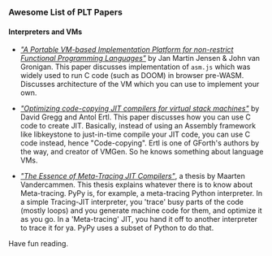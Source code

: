 ### Awesome List of PLT Papers

#### Interpreters and VMs


+ [_"A Portable VM-based Implementation Platform for non-restrict Functional Programming Languages"_](https://github.com/Chubek/AwesomePLTPapers/blob/main/essence-of-meta-tracing.pdf) by Jan Martin Jensen & John van Gronigan. This paper discusses implementation of `asm.js` which was widely used to run C code (such as DOOM) in browser pre-WASM. Discusses architecture of the VM which you can use to implement your own.

+ [_"Optimizing code-copying JIT compilers for virtual stack machines"_](https://github.com/Chubek/AwesomePLTPapers/blob/main/opt-code-copying-jit-vm.pdf) by David Gregg and Antol Ertl. This paper discusses how you can use C code to create JIT. Basically, instead of using an Assembly framework like libkeystone to just-in-time compile your JIT code, you can use C code instead, hence "Code-copying". Ertl is one of GForth's authors by the way, and creator of VMGen. So he knows something about language VMs.

+ [_"The Essence of Meta-Tracing JIT Compilers"_](https://github.com/Chubek/AwesomePLTPapers/blob/main/essence-of-meta-tracing.pdf), a thesis by Maarten Vandercammen. This thesis explains whatever there is to know about Meta-tracing. PyPy is, for example, a meta-tracing Python interpreter. In a simple Tracing-JIT interpreter, you 'trace' busy parts of the code (mostly loops) and you generate machine code for them, and optimize it as you go. In a 'Meta-tracing' JIT, you hand it off to another interpreter to trace it for ya. PyPy uses a subset of Python to do that.

Have fun reading.

